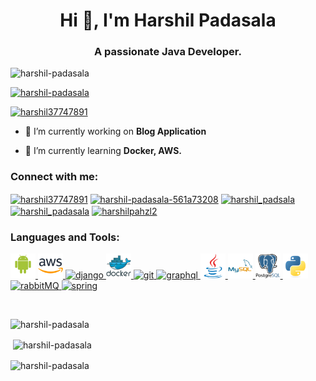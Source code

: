 <h1 align="center">Hi 👋, I'm Harshil Padasala</h1>
<h3 align="center">A passionate Java Developer.</h3>

<p align="left"> <img src="https://komarev.com/ghpvc/?username=harshil-padasala&label=Profile%20views&color=0e75b6&style=flat" alt="harshil-padasala" /> </p>

<p align="left"> <a href="https://github.com/ryo-ma/github-profile-trophy"><img src="https://github-profile-trophy.vercel.app/?username=harshil-padasala" alt="harshil-padasala" /></a> </p>

<p align="left"> <a href="https://twitter.com/harshil37747891" target="blank"><img src="https://img.shields.io/twitter/follow/harshil37747891?logo=twitter&style=for-the-badge" alt="harshil37747891" /></a> </p>

- 🔭 I’m currently working on **Blog Application**

- 🌱 I’m currently learning **Docker, AWS.**

<h3 align="left">Connect with me:</h3>
<p align="left">
<a href="https://twitter.com/harshil37747891" target="blank"><img align="center" src="https://raw.githubusercontent.com/rahuldkjain/github-profile-readme-generator/master/src/images/icons/Social/twitter.svg" alt="harshil37747891" height="30" width="40" /></a>
<a href="https://linkedin.com/in/harshil-padasala-561a73208" target="blank"><img align="center" src="https://raw.githubusercontent.com/rahuldkjain/github-profile-readme-generator/master/src/images/icons/Social/linked-in-alt.svg" alt="harshil-padasala-561a73208" height="30" width="40" /></a>
<a href="https://instagram.com/harshil_padsala" target="blank"><img align="center" src="https://raw.githubusercontent.com/rahuldkjain/github-profile-readme-generator/master/src/images/icons/Social/instagram.svg" alt="harshil_padsala" height="30" width="40" /></a>
<a href="https://www.leetcode.com/harshil_padasala" target="blank"><img align="center" src="https://raw.githubusercontent.com/rahuldkjain/github-profile-readme-generator/master/src/images/icons/Social/leet-code.svg" alt="harshil_padasala" height="30" width="40" /></a>
<a href="https://auth.geeksforgeeks.org/user/harshilpahzl2" target="blank"><img align="center" src="https://raw.githubusercontent.com/rahuldkjain/github-profile-readme-generator/master/src/images/icons/Social/geeks-for-geeks.svg" alt="harshilpahzl2" height="30" width="40" /></a>
</p>

<h3 align="left">Languages and Tools:</h3>
<p align="left"> <a href="https://developer.android.com" target="_blank" rel="noreferrer"> <img src="https://raw.githubusercontent.com/devicons/devicon/master/icons/android/android-original-wordmark.svg" alt="android" width="40" height="40"/> </a> <a href="https://aws.amazon.com" target="_blank" rel="noreferrer"> <img src="https://raw.githubusercontent.com/devicons/devicon/master/icons/amazonwebservices/amazonwebservices-original-wordmark.svg" alt="aws" width="40" height="40"/> </a> <a href="https://www.djangoproject.com/" target="_blank" rel="noreferrer"> <img src="https://cdn.worldvectorlogo.com/logos/django.svg" alt="django" width="40" height="40"/> </a> <a href="https://www.docker.com/" target="_blank" rel="noreferrer"> <img src="https://raw.githubusercontent.com/devicons/devicon/master/icons/docker/docker-original-wordmark.svg" alt="docker" width="40" height="40"/> </a> <a href="https://git-scm.com/" target="_blank" rel="noreferrer"> <img src="https://www.vectorlogo.zone/logos/git-scm/git-scm-icon.svg" alt="git" width="40" height="40"/> </a> <a href="https://graphql.org" target="_blank" rel="noreferrer"> <img src="https://www.vectorlogo.zone/logos/graphql/graphql-icon.svg" alt="graphql" width="40" height="40"/> </a> <a href="https://www.java.com" target="_blank" rel="noreferrer"> 
<img src="https://raw.githubusercontent.com/devicons/devicon/master/icons/java/java-original.svg" alt="java" width="40" height="40"/> </a> <a href="https://www.mysql.com/" target="_blank" rel="noreferrer"> <img src="https://raw.githubusercontent.com/devicons/devicon/master/icons/mysql/mysql-original-wordmark.svg" alt="mysql" width="40" height="40"/> </a> <a href="https://www.postgresql.org" target="_blank" rel="noreferrer"> <img src="https://raw.githubusercontent.com/devicons/devicon/master/icons/postgresql/postgresql-original-wordmark.svg" alt="postgresql" width="40" height="40"/> </a> <a href="https://www.python.org" target="_blank" rel="noreferrer"> <img src="https://raw.githubusercontent.com/devicons/devicon/master/icons/python/python-original.svg" alt="python" width="40" height="40"/> </a> <a href="https://www.rabbitmq.com" target="_blank" rel="noreferrer"> <img src="https://www.vectorlogo.zone/logos/rabbitmq/rabbitmq-icon.svg" alt="rabbitMQ" width="40" height="40"/> </a> <a href="https://spring.io/" target="_blank" rel="noreferrer"> <img src="https://www.vectorlogo.zone/logos/springio/springio-icon.svg" alt="spring" width="40" height="40"/> </a> </p>
</br>
<p><img align="left" src="https://github-readme-stats.vercel.app/api/top-langs?username=harshil-padasala&show_icons=true&locale=en&layout=compact" alt="harshil-padasala" /></p>
</br>
<p>&nbsp;<img align="center" src="https://github-readme-stats.vercel.app/api?username=harshil-padasala&show_icons=true&locale=en" alt="harshil-padasala" /></p>

<p><img align="center" src="https://github-readme-streak-stats.herokuapp.com/?user=harshil-padasala&" alt="harshil-padasala" /></p>


